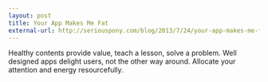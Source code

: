 ```yaml
---
layout: post
title: Your App Makes Me Fat
external-url: http://seriouspony.com/blog/2013/7/24/your-app-makes-me-fat
---
```

Healthy contents provide value, teach a lesson, solve a problem. Well designed apps delight users, not the other way around. Allocate your attention and energy resourcefully.
